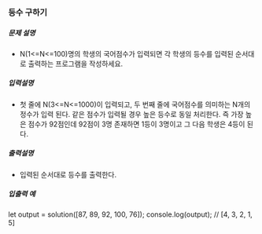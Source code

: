 ### 등수 구하기

##### 문제 설명

- N(1<=N<=100)명의 학생의 국어점수가 입력되면 각 학생의 등수를 입력된 순서대로 출력하는 프로그램을 작성하세요.

##### 입력설명

- 첫 줄에 N(3<=N<=1000)이 입력되고, 두 번째 줄에 국어점수를 의미하는 N개의 정수가 입력 된다. 같은 점수가 입력될 경우 높은 등수로 동일 처리한다. 즉 가장 높은 점수가 92점인데 92점이 3명 존재하면 1등이 3명이고 그 다음 학생은 4등이 된다.

##### 출력설명

- 입력된 순서대로 등수를 출력한다.

##### 입출력 예

let output = solution([87, 89, 92, 100, 76]);
console.log(output); // [4, 3, 2, 1, 5]
